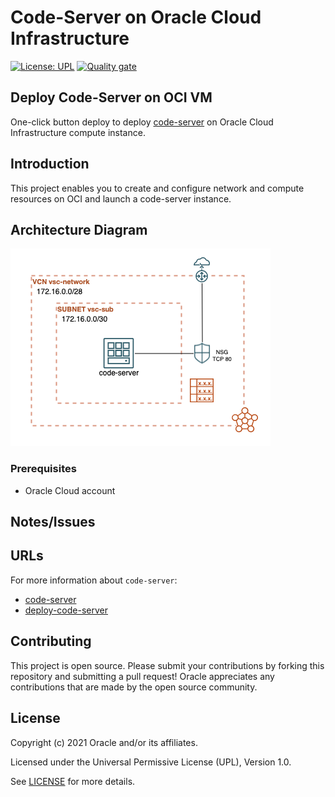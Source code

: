 # Code-Server on Oracle Cloud Infrastructure 

[![License: UPL](https://img.shields.io/badge/license-UPL-green)](https://img.shields.io/badge/license-UPL-green) [![Quality gate](https://sonarcloud.io/api/project_badges/quality_gate?project=oracle-devrel_terraform-oci-code-server)](https://sonarcloud.io/dashboard?id=oracle-devrel_terraform-oci-code-server)

## Deploy Code-Server on OCI VM 

One-click button deploy to deploy [code-server](https://github.com/cdr/code-server) on Oracle Cloud Infrastructure compute instance.

## Introduction
This project enables you to create and configure network and compute resources on OCI and launch a code-server instance.

## Architecture Diagram

![code-server deployment architecture diagram](docs/images/tf-code-server.png)

### Prerequisites
- Oracle Cloud account

## Notes/Issues


## URLs
For more information about `code-server`: 
* [code-server](https://github.com/coder/code-server)
* [deploy-code-server](https://github.com/coder/deploy-code-server)

## Contributing
This project is open source.  Please submit your contributions by forking this repository and submitting a pull request!  Oracle appreciates any contributions that are made by the open source community.

## License
Copyright (c) 2021 Oracle and/or its affiliates.

Licensed under the Universal Permissive License (UPL), Version 1.0.

See [LICENSE](LICENSE) for more details.
